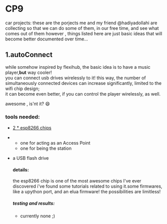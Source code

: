 # CP9
car projects:
these are the porjects me and my friend @hadiyadollahi are collecting
so that we can do some of them, in our free time, and see what comes out of them
however , things listed here are just basic ideas that will become better documented over time...


 ## 1.**autoConnect**
while somehow inspired by flexihub,
the basic idea is to have a music player,**but** way cooler!<br>
you can connect usb drives wirelessly to it!
this way, the number of simultaneously connected devices can increase significantly, limited to the wifi chip design; <br>
it can become even better, if you can control the player wirelessly, as well.

awesome , is'nt it? :smile:


### tools needed:
* [ 2 * esp8266 chips ](https://nurdspace.nl/ESP8266)
*   - one for acting as an Access Point
    - one for being the station
* a USB flash drive

    #### details:

    the esp8266 chip is one of the most awesome chips I've ever discovered
    i've found some tutorials related to using it.some firmwares, like a upython port, and an elua firmware! the possibilities are limitless!
    ##### ***testing and results:***
    * currently none ;)
